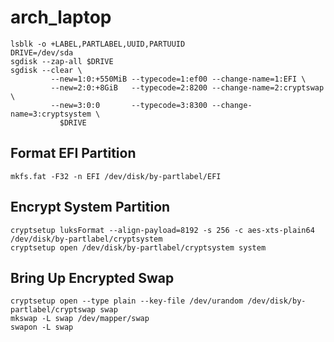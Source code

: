 # arch_laptop




```
lsblk -o +LABEL,PARTLABEL,UUID,PARTUUID
DRIVE=/dev/sda
sgdisk --zap-all $DRIVE
sgdisk --clear \
         --new=1:0:+550MiB --typecode=1:ef00 --change-name=1:EFI \
         --new=2:0:+8GiB   --typecode=2:8200 --change-name=2:cryptswap \
         --new=3:0:0       --typecode=3:8300 --change-name=3:cryptsystem \
           $DRIVE
```
## Format EFI Partition
```
mkfs.fat -F32 -n EFI /dev/disk/by-partlabel/EFI
```

## Encrypt System Partition
```
cryptsetup luksFormat --align-payload=8192 -s 256 -c aes-xts-plain64 /dev/disk/by-partlabel/cryptsystem
cryptsetup open /dev/disk/by-partlabel/cryptsystem system
```

## Bring Up Encrypted Swap
```
cryptsetup open --type plain --key-file /dev/urandom /dev/disk/by-partlabel/cryptswap swap
mkswap -L swap /dev/mapper/swap
swapon -L swap
```
